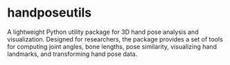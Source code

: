 # handposeutils
A lightweight Python utility package for 3D hand pose analysis and visualization. Designed for researchers, the package provides a set of tools for computing joint angles, bone lengths, pose similarity, visualizing hand landmarks, and transforming hand pose data. 
